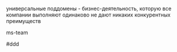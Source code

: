 универсальные поддомены - бизнес-деятельность, которую все компании выполняют одинаково
не дают никаких конкурентных преимуществ

ms-team

#ddd